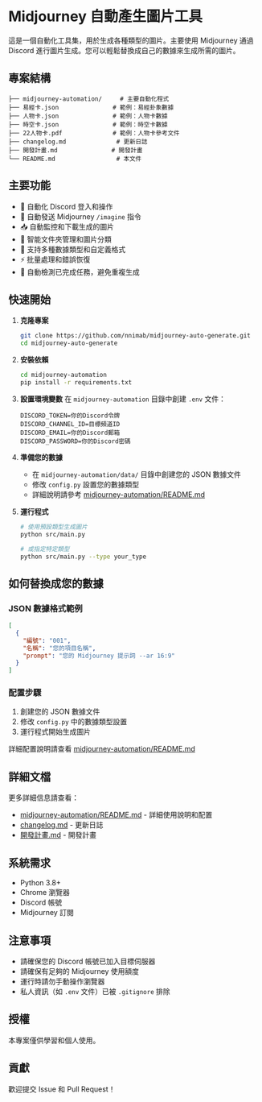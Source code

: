 # Midjourney 自動產生圖片工具

這是一個自動化工具集，用於生成各種類型的圖片。主要使用 Midjourney 通過 Discord 進行圖片生成。您可以輕鬆替換成自己的數據來生成所需的圖片。

## 專案結構

```
├── midjourney-automation/     # 主要自動化程式
├── 易經卡.json               # 範例：易經卦象數據
├── 人物卡.json               # 範例：人物卡數據
├── 時空卡.json               # 範例：時空卡數據
├── 22人物卡.pdf              # 範例：人物卡參考文件
├── changelog.md              # 更新日誌
├── 開發計畫.md               # 開發計畫
└── README.md                 # 本文件
```

## 主要功能

- 🤖 自動化 Discord 登入和操作
- 🎨 自動發送 Midjourney `/imagine` 指令
- 📥 自動監控和下載生成的圖片
- 📁 智能文件夾管理和圖片分類
- 🔄 支持多種數據類型和自定義格式
- ⚡ 批量處理和錯誤恢復
- 🎯 自動檢測已完成任務，避免重複生成

## 快速開始

1. **克隆專案**
   ```bash
   git clone https://github.com/nnimab/midjourney-auto-generate.git
   cd midjourney-auto-generate
   ```

2. **安裝依賴**
   ```bash
   cd midjourney-automation
   pip install -r requirements.txt
   ```

3. **設置環境變數**
   在 `midjourney-automation` 目錄中創建 `.env` 文件：
   ```env
   DISCORD_TOKEN=你的Discord令牌
   DISCORD_CHANNEL_ID=目標頻道ID
   DISCORD_EMAIL=你的Discord郵箱
   DISCORD_PASSWORD=你的Discord密碼
   ```

4. **準備您的數據**
   - 在 `midjourney-automation/data/` 目錄中創建您的 JSON 數據文件
   - 修改 `config.py` 設置您的數據類型
   - 詳細說明請參考 [midjourney-automation/README.md](midjourney-automation/README.md)

5. **運行程式**
   ```bash
   # 使用預設類型生成圖片
   python src/main.py
   
   # 或指定特定類型
   python src/main.py --type your_type
   ```

## 如何替換成您的數據

### JSON 數據格式範例
```json
[
  {
    "編號": "001",
    "名稱": "您的項目名稱", 
    "prompt": "您的 Midjourney 提示詞 --ar 16:9"
  }
]
```

### 配置步驟
1. 創建您的 JSON 數據文件
2. 修改 `config.py` 中的數據類型設置
3. 運行程式開始生成圖片

詳細配置說明請查看 [midjourney-automation/README.md](midjourney-automation/README.md)

## 詳細文檔

更多詳細信息請查看：
- [midjourney-automation/README.md](midjourney-automation/README.md) - 詳細使用說明和配置
- [changelog.md](changelog.md) - 更新日誌
- [開發計畫.md](開發計畫.md) - 開發計畫

## 系統需求

- Python 3.8+
- Chrome 瀏覽器
- Discord 帳號
- Midjourney 訂閱

## 注意事項

- 請確保您的 Discord 帳號已加入目標伺服器
- 請確保有足夠的 Midjourney 使用額度
- 運行時請勿手動操作瀏覽器
- 私人資訊（如 `.env` 文件）已被 `.gitignore` 排除

## 授權

本專案僅供學習和個人使用。

## 貢獻

歡迎提交 Issue 和 Pull Request！ 